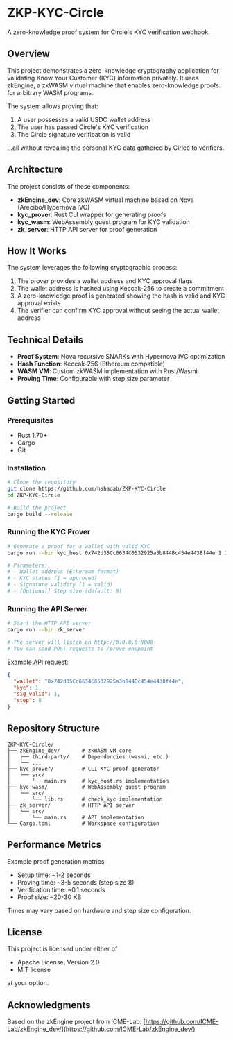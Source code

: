 # ZKP-KYC-Circle

A zero-knowledge proof system for Circle's KYC verification webhook.

## Overview

This project demonstrates a zero-knowledge cryptography application for validating Know Your Customer (KYC) information privately. It uses zkEngine, a zkWASM virtual machine that enables zero-knowledge proofs for arbitrary WASM programs.

The system allows proving that:
1. A user possesses a valid USDC wallet address
2. The user has passed Circle's KYC verification
3. The Circle signature verification is valid

...all without revealing the personal KYC data gathered by Cirlce to verifiers.

## Architecture

The project consists of these components:

- **zkEngine_dev**: Core zkWASM virtual machine based on Nova (Arecibo/Hypernova IVC)
- **kyc_prover**: Rust CLI wrapper for generating proofs
- **kyc_wasm**: WebAssembly guest program for KYC validation
- **zk_server**: HTTP API server for proof generation

## How It Works

The system leverages the following cryptographic process:

1. The prover provides a wallet address and KYC approval flags
2. The wallet address is hashed using Keccak-256 to create a commitment
3. A zero-knowledge proof is generated showing the hash is valid and KYC approval exists
4. The verifier can confirm KYC approval without seeing the actual wallet address

## Technical Details

- **Proof System**: Nova recursive SNARKs with Hypernova IVC optimization
- **Hash Function**: Keccak-256 (Ethereum compatible)
- **WASM VM**: Custom zkWASM implementation with Rust/Wasmi
- **Proving Time**: Configurable with step size parameter

## Getting Started

### Prerequisites

- Rust 1.70+
- Cargo
- Git

### Installation

```bash
# Clone the repository
git clone https://github.com/hshadab/ZKP-KYC-Circle
cd ZKP-KYC-Circle

# Build the project
cargo build --release
```

### Running the KYC Prover

```bash
# Generate a proof for a wallet with valid KYC
cargo run --bin kyc_host 0x742d35Cc6634C0532925a3b844Bc454e4438f44e 1 1

# Parameters:
# - Wallet address (Ethereum format)
# - KYC status (1 = approved)
# - Signature validity (1 = valid)
# - [Optional] Step size (default: 8)
```

### Running the API Server

```bash
# Start the HTTP API server
cargo run --bin zk_server

# The server will listen on http://0.0.0.0:8080
# You can send POST requests to /prove endpoint
```

Example API request:

```json
{
  "wallet": "0x742d35Cc6634C0532925a3b844Bc454e4438f44e",
  "kyc": 1,
  "sig_valid": 1,
  "step": 8
}
```

## Repository Structure

```
ZKP-KYC-Circle/
├── zkEngine_dev/       # zkWASM VM core
│   ├── third-party/    # Dependencies (wasmi, etc.)
│   └── ...
├── kyc_prover/         # CLI KYC proof generator
│   └── src/
│       └── main.rs     # kyc_host.rs implementation
├── kyc_wasm/           # WebAssembly guest program
│   └── src/
│       └── lib.rs      # check_kyc implementation
├── zk_server/          # HTTP API server
│   └── src/
│       └── main.rs     # API implementation
└── Cargo.toml          # Workspace configuration
```

## Performance Metrics

Example proof generation metrics:
- Setup time: ~1-2 seconds
- Proving time: ~3-5 seconds (step size 8)
- Verification time: ~0.1 seconds
- Proof size: ~20-30 KB

Times may vary based on hardware and step size configuration.

## License

This project is licensed under either of
- Apache License, Version 2.0
- MIT license

at your option.

## Acknowledgments

Based on the zkEngine project from ICME-Lab: [https://github.com/ICME-Lab/zkEngine_dev/](https://github.com/ICME-Lab/zkEngine_dev/)

